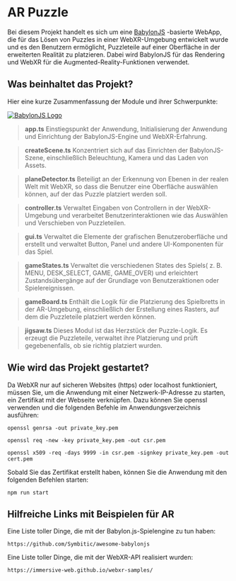 # AR Puzzle

Bei diesem Projekt handelt es sich um eine [BabylonJS](https://doc.babylonjs.com/) -basierte WebApp, die für das Lösen von Puzzles in einer WebXR-Umgebung entwickelt wurde und es den Benutzern ermöglicht, Puzzleteile auf einer Oberfläche in der erweiterten Realität zu platzieren. Dabei wird BabylonJS für das Rendering und WebXR für die Augmented-Reality-Funktionen verwendet.

## Was beinhaltet das Projekt?

Hier eine kurze Zusammenfassung der Module und ihrer Schwerpunkte:

[![BabylonJS Logo](https://github.com/Symbitic/awesome-babylonjs/raw/main/media/logo.svg)](https://www.babylonjs.com/)

> **app.ts** Einstiegspunkt der Anwendung, Initialisierung der Anwendung und Einrichtung der BabylonJS-Engine und WebXR-Erfahrung.

> **createScene.ts** Konzentriert sich auf das Einrichten der BabylonJS-Szene, einschließlich Beleuchtung, Kamera und das Laden von Assets.

> **planeDetector.ts** Beteiligt an der Erkennung von Ebenen in der realen Welt mit WebXR, so dass die Benutzer eine Oberfläche auswählen können, auf der das Puzzle platziert werden soll.

> **controller.ts** Verwaltet Eingaben von Controllern in der WebXR-Umgebung und verarbeitet Benutzerinteraktionen wie das Auswählen und Verschieben von Puzzleteilen.

> **gui.ts** Verwaltet die Elemente der grafischen Benutzeroberfläche und erstellt und verwaltet Button, Panel und andere UI-Komponenten für das Spiel.

> **gameStates.ts** Verwaltet die verschiedenen States des Spiels( z. B. MENU, DESK_SELECT, GAME, GAME_OVER) und erleichtert Zustandsübergänge auf der Grundlage von Benutzeraktionen oder Spielereignissen.

> **gameBoard.ts** Enthält die Logik für die Platzierung des Spielbretts in der AR-Umgebung, einschließlich der Erstellung eines Rasters, auf dem die Puzzleteile platziert werden können.

> **jigsaw.ts** Dieses Modul ist das Herzstück der Puzzle-Logik. Es erzeugt die Puzzleteile, verwaltet ihre Platzierung und prüft gegebenenfalls, ob sie richtig platziert wurden.

## Wie wird das Projekt gestartet?

Da WebXR nur auf sicheren Websites (https) oder localhost funktioniert, müssen Sie, um die Anwendung mit einer Netzwerk-IP-Adresse zu starten, ein Zertifikat mit der Webseite verknüpfen. Dazu können Sie openssl verwenden und die folgenden Befehle im Anwendungsverzeichnis ausführen:

```
openssl genrsa -out private_key.pem
```

```
openssl req -new -key private_key.pem -out csr.pem
```

```
openssl x509 -req -days 9999 -in csr.pem -signkey private_key.pem -out cert.pem
```

Sobald Sie das Zertifikat erstellt haben, können Sie die Anwendung mit den folgenden Befehlen starten:

```
npm run start
```

## Hilfreiche Links mit Beispielen für AR

Eine Liste toller Dinge, die mit der Babylon.js-Spielengine zu tun haben:

```
https://github.com/Symbitic/awesome-babylonjs

```

Eine Liste toller Dinge, die mit der WebXR-API realisiert wurden:

```
https://immersive-web.github.io/webxr-samples/
```
